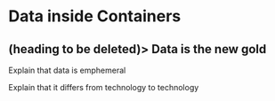 # Data inside Containers

## (heading to be deleted)> Data is the new gold

Explain that data is emphemeral

Explain that it differs from technology to technology